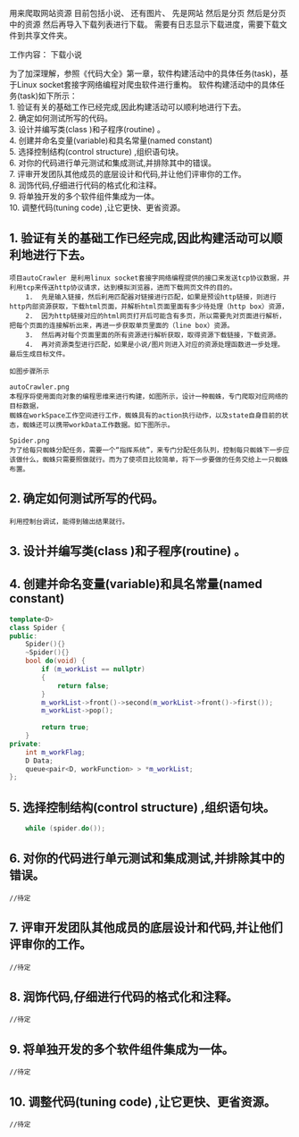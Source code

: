 用来爬取网站资源
目前包括小说、
还有图片、
先是网站
然后是分页
然后是分页中的资源
然后再导入下载列表进行下载。
需要有日志显示下载进度，需要下载文件到共享文件夹。

工作内容：
	下载小说	     
  


为了加深理解，参照《代码大全》第一章，软件构建活动中的具体任务(task)，基于Linux socket套接字网络编程对爬虫软件进行重构。
软件构建活动中的具体任务(task)如下所示：  
	1. 验证有关的基础工作已经完成,因此构建活动可以顺利地进行下去。  
	2. 确定如何测试所写的代码。  
	3. 设计并编写类(class )和子程序(routine) 。  
	4. 创建并命名变量(variable)和具名常量(named constant)  
	5. 选择控制结构(control structure) ,组织语句块。  
	6. 对你的代码进行单元测试和集成测试,并排除其中的错误。  
	7. 评审开发团队其他成员的底层设计和代码,并让他们评审你的工作。  
	8. 润饰代码,仔细进行代码的格式化和注释。  
	9. 将单独开发的多个软件组件集成为一体。  
	10. 调整代码(tuning code) ,让它更快、更省资源。  

## 1. 验证有关的基础工作已经完成,因此构建活动可以顺利地进行下去。

	项目autoCrawler 是利用linux socket套接字网络编程提供的接口来发送tcp协议数据，并利用tcp来传送http协议请求，达到模拟浏览器，进而下载网页文件的目的。  
	 	1.  先是输入链接，然后利用匹配器对链接进行匹配，如果是预设http链接，则进行http内部资源获取，下载html页面，并解析html页面里面有多少待处理（http box）资源，  
	 	2.  因为http链接对应的html网页打开后可能含有多页，所以需要先对页面进行解析，把每个页面的连接解析出来，再进一步获取单页里面的（line box）资源。  
	 	3.  然后再对每个页面里面的所有资源进行解析获取，取得资源下载链接，下载资源。  
	 	4.  再对资源类型进行匹配，如果是小说/图片则进入对应的资源处理函数进一步处理。最后生成目标文件。  
	
	如图步骤所示   
	
	autoCrawler.png  
	本程序将使用面向对象的编程思维来进行构建，如图所示，设计一种蜘蛛，专门爬取对应网络的目标数据，  
	蜘蛛在workSpace工作空间进行工作，蜘蛛具有的action执行动作，以及state自身目前的状态，蜘蛛还可以携带workData工作数据。如下图所示。  
	
	Spider.png  
	为了给每只蜘蛛分配任务，需要一个“指挥系统”，来专门分配任务队列，控制每只蜘蛛下一步应该做什么，蜘蛛只需要照做就行。而为了使项目比较简单，将下一步要做的任务交给上一只蜘蛛布置。  
		
## 2. 确定如何测试所写的代码。
	利用控制台调试，能得到输出结果就行。  
## 3. 设计并编写类(class )和子程序(routine) 。 
## 4. 创建并命名变量(variable)和具名常量(named constant)
```c++
template<D>  
class Spider {  
public:  
	Spider(){}  
	~Spider(){}  
	bool do(void) {  
		if (m_workList == nullptr)  
		{  
			return false;  
		}  
		m_workList->front()->second(m_workList->front()->first());  
		m_workList->pop();  
		  
		return true;  
	}  
private:  
	int m_workFlag;  
	D Data;  
	queue<pair<D, workFunction> > *m_workList;  
};  
```
## 5. 选择控制结构(control structure) ,组织语句块。
```c++ 
	while (spider.do());  
```
## 6. 对你的代码进行单元测试和集成测试,并排除其中的错误。
	//待定  
## 7. 评审开发团队其他成员的底层设计和代码,并让他们评审你的工作。
	//待定  
## 8. 润饰代码,仔细进行代码的格式化和注释。
	//待定  
## 9. 将单独开发的多个软件组件集成为一体。
	//待定  
## 10. 调整代码(tuning code) ,让它更快、更省资源。
	//待定  

